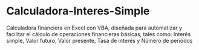 # Calculadora-Interes-Simple
Calculadora financiera en Excel con VBA, diseñada para automatizar y facilitar el cálculo de operaciones financieras básicas, tales como: Interés simple, Valor futuro, Valor presente, Tasa de interés y Número de periodos
